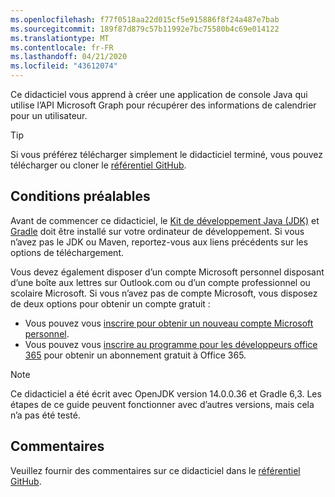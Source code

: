 ```yaml
---
ms.openlocfilehash: f77f0518aa22d015cf5e915886f8f24a487e7bab
ms.sourcegitcommit: 189f87d879c57b11992e7bc75580b4c69e014122
ms.translationtype: MT
ms.contentlocale: fr-FR
ms.lasthandoff: 04/21/2020
ms.locfileid: "43612074"
---
```

<!-- markdownlint-disable MD002 MD041 -->

Ce didacticiel vous apprend à créer une application de console Java qui utilise l’API Microsoft Graph pour récupérer des informations de calendrier pour un utilisateur.

> [!TIP]
> Si vous préférez télécharger simplement le didacticiel terminé, vous pouvez télécharger ou cloner le [référentiel GitHub](https://github.com/microsoftgraph/msgraph-training-java).

## <a name="prerequisites"></a>Conditions préalables

Avant de commencer ce didacticiel, le [Kit de développement Java (JDK)](https://java.com/en/download/faq/develop.xml) et [Gradle](https://gradle.org/) doit être installé sur votre ordinateur de développement. Si vous n’avez pas le JDK ou Maven, reportez-vous aux liens précédents sur les options de téléchargement.

Vous devez également disposer d’un compte Microsoft personnel disposant d’une boîte aux lettres sur Outlook.com ou d’un compte professionnel ou scolaire Microsoft. Si vous n’avez pas de compte Microsoft, vous disposez de deux options pour obtenir un compte gratuit :

- Vous pouvez vous [inscrire pour obtenir un nouveau compte Microsoft personnel](https://signup.live.com/signup?wa=wsignin1.0&rpsnv=12&ct=1454618383&rver=6.4.6456.0&wp=MBI_SSL_SHARED&wreply=https://mail.live.com/default.aspx&id=64855&cbcxt=mai&bk=1454618383&uiflavor=web&uaid=b213a65b4fdc484382b6622b3ecaa547&mkt=E-US&lc=1033&lic=1).
- Vous pouvez vous [inscrire au programme pour les développeurs office 365](https://developer.microsoft.com/office/dev-program) pour obtenir un abonnement gratuit à Office 365.

> [!NOTE]
> Ce didacticiel a été écrit avec OpenJDK version 14.0.0.36 et Gradle 6,3. Les étapes de ce guide peuvent fonctionner avec d’autres versions, mais cela n’a pas été testé.

## <a name="feedback"></a>Commentaires

Veuillez fournir des commentaires sur ce didacticiel dans le [référentiel GitHub](https://github.com/microsoftgraph/msgraph-training-java).
